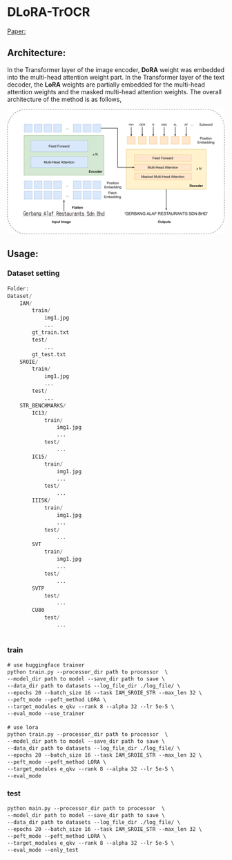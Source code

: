 # DLoRA-TrOCR
[Paper:](https://arxiv.org/abs/2404.12734)

## Architecture:
In the Transformer layer of the image encoder, **DoRA** weight was embedded into the multi-head attention weight part. In the Transformer layer of the text decoder, the **LoRA** weights are partially embedded for the multi-head attention weights and the masked multi-head attention weights.
The overall architecture of the method is as follows,

![架构](/project/module.png)



## Usage:
### Dataset setting
```python
Folder:
Dataset/
    IAM/
        train/
            img1.jpg
            ...
        gt_train.txt
        test/
            ...
        gt_test.txt
    SROIE/
        train/
            img1.jpg
            ...
        test/
            ...
    STR_BENCHMARKS/
        IC13/
            train/
                img1.jpg
                ...
            test/
                ...
        IC15/
            train/
                img1.jpg
                ...
            test/
                ...
        III5K/
            train/
                img1.jpg
                ...
            test/
                ...
        SVT
            train/
                img1.jpg
                ...
            test/
                ...
        SVTP
            test/
                ...
        CU80
            test/
                ...
            
```

### train
```shell
# use huggingface trainer
python train.py --processor_dir path to processor  \
--model_dir path to model --save_dir path to save \
--data_dir path to datasets --log_file_dir ./log_file/ \
--epochs 20 --batch_size 16 --task IAM_SROIE_STR --max_len 32 \
--peft_mode --peft_method LORA \
--target_modules e_qkv --rank 8 --alpha 32 --lr 5e-5 \
--eval_mode --use_trainer

# use lora
python train.py --processor_dir path to processor  \
--model_dir path to model --save_dir path to save \
--data_dir path to datasets --log_file_dir ./log_file/ \
--epochs 20 --batch_size 16 --task IAM_SROIE_STR --max_len 32 \
--peft_mode --peft_method LORA \
--target_modules e_qkv --rank 8 --alpha 32 --lr 5e-5 \
--eval_mode
```

### test
```shell
python main.py --processor_dir path to processor  \
--model_dir path to model --save_dir path to save \
--data_dir path to datasets --log_file_dir ./log_file/ \
--epochs 20 --batch_size 16 --task IAM_SROIE_STR --max_len 32 \
--peft_mode --peft_method LORA \
--target_modules e_qkv --rank 8 --alpha 32 --lr 5e-5 \
--eval_mode --only_test
```


